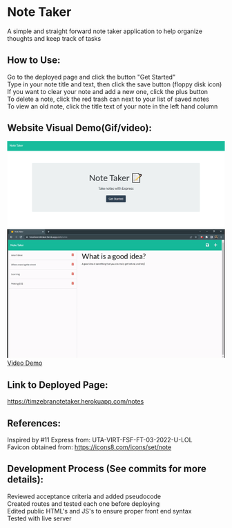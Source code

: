 # Note Taker
A simple and straight forward note taker application to help organize thoughts and keep track of tasks

## How to Use:
Go to the deployed page and click the button "Get Started" <br />
Type in your note title and text, then click the save button (floppy disk icon) <br />
If you want to clear your note and add a new one, click the plus button <br />
To delete a note, click the red trash can next to your list of saved notes <br />
To view an old note, click the title text of your note in the left hand column 

## Website Visual Demo(Gif/video):
![Banner](./demos/demo_IntroPagePIC.png) <br />
![Banner](./demos/demo_noteTakerGIF.gif) <br />
<a href="https://drive.google.com/file/d/19yN05NFVuOfHygIOOkLUGMSX2VOViR-p/view">Video Demo</a>

## Link to Deployed Page:
https://timzebranotetaker.herokuapp.com/notes

## References:
Inspired by #11 Express from: UTA-VIRT-FSF-FT-03-2022-U-LOL <br />
Favicon obtained from: https://icons8.com/icons/set/note

## Development Process (See commits for more details):
Reviewed acceptance criteria and added pseudocode <br />
Created routes and tested each one before deploying <br />
Edited public HTML's and JS's to ensure proper front end syntax <br />
Tested with live server